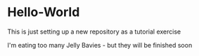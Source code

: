 # Hello-World
This is just setting up a new repository as a tutorial exercise

I'm eating too many Jelly Bavies - but they will be finished soon
